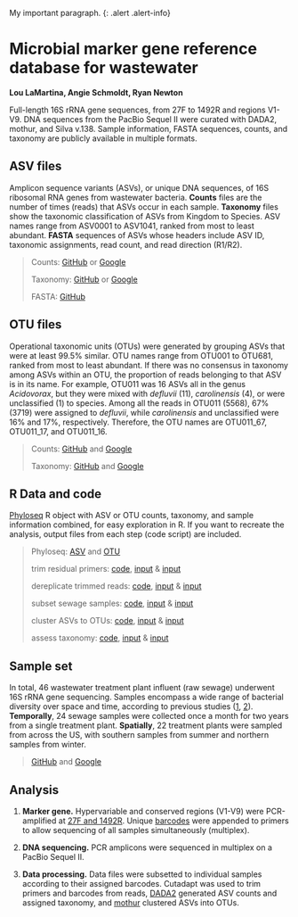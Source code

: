 My important paragraph.
{: .alert .alert-info}
</div>

# Microbial marker gene reference database for wastewater

<b>Lou LaMartina, Angie Schmoldt, Ryan Newton</b>

Full-length 16S rRNA gene sequences, from 27F to 1492R and regions V1-V9. DNA sequences from the PacBio Sequel II were curated with DADA2, mothur, and Silva v.138. Sample information, FASTA sequences, counts, and taxonomy are publicly available in multiple formats.

## ASV files

Amplicon sequence variants (ASVs), or unique DNA sequences, of 16S ribosomal RNA genes from wastewater bacteria. <b>Counts</b> files are the number of times (reads) that ASVs occur in each sample. <b>Taxonomy</b> files show the taxonomic classification of ASVs from Kingdom to Species. ASV names range from ASV0001 to ASV1041, ranked from most to least abundant. <b>FASTA</b> sequences of ASVs whose headers include ASV ID, taxonomic assignments, read count, and read direction (R1/R2). 


> Counts: [GitHub](https://raw.githubusercontent.com/loulanomics/Full16S_sewageDatabase/main/Files/Wastewater_full16S_ASV_counts.csv)
> or [Google](https://docs.google.com/spreadsheets/d/e/2PACX-1vTyp4rmGshqL2rbSOrIGSX4R5yc4fFnRKWniIyQEWR2ctvAH1GGQBieDC2Q0eNRC71Iuhe4xqzEyudV/pubhtml)
> 
> Taxonomy: [GitHub](https://raw.githubusercontent.com/loulanomics/Full16S_sewageDatabase/main/Files/Wastewater_full16S_ASV_taxonomy.csv) or [Google](https://docs.google.com/spreadsheets/d/e/2PACX-1vQswVBHTgnHT4TuAjXktpaToTw4nwj0AeAcoXvOwPjjtrav-YhjhmTi_TI9tjosEQqYrsJcPXqjB9QW/pubhtml)
> 
> FASTA: [GitHub](https://github.com/loulanomics/Full16S_sewageDatabase/raw/main/Files/Full16S_sewageDatabase_ASV.fasta.gz)


## OTU files

Operational taxonomic units (OTUs) were generated by grouping ASVs that were at least 99.5% similar. OTU names range from OTU001 to OTU681, ranked from most to least abundant. If there was no consensus in taxonomy among ASVs within an OTU, the proportion of reads belonging to that ASV is in its name. For example, OTU011 was 16 ASVs all in the genus <i>Acidovorax</i>, but they were mixed with <i>defluvii</i> (11), <i>carolinensis</i> (4), or were unclassified (1) to species. Among all the reads in OTU011 (5568), 67% (3719) were assigned to <i>defluvii</i>, while <i>carolinensis</i> and unclassified were 16% and 17%, respectively. Therefore, the OTU names are OTU011_67, OTU011_17, and OTU011_16.

> Counts: [GitHub](https://raw.githubusercontent.com/loulanomics/Full16S_sewageDatabase/main/Files/Wastewater_full16S_OTU_counts.csv)
> and [Google](https://docs.google.com/spreadsheets/d/e/2PACX-1vS9mQT7KdVK1w0AmtZjgIwjfIkQPC74ESsye7QUznNiGS2aGDgNnleKgw7BT8_mFacP4sc-TgYkmELB/pubhtml)
> 
> Taxonomy: [GitHub](https://raw.githubusercontent.com/loulanomics/Full16S_sewageDatabase/main/Files/Wastewater_full16S_OTU_taxonomy.csv) and [Google](https://docs.google.com/spreadsheets/d/e/2PACX-1vSqziz00qo4pZRUTKs9p0XC6j-vV8j2ctQt50WuFDrI2tfnNYQHfP3XYUbwF9nj5swNdYDQs45bJbYb/pubhtml)


## R Data and code

[Phyloseq](https://joey711.github.io/phyloseq/) R object with ASV or OTU counts, taxonomy, and sample information combined, for easy exploration in R. If you want to recreate the analysis, output files from each step (code script) are included.

> Phyloseq: [ASV](https://github.com/loulanomics/Full16S_sewageDatabase/raw/main/RData/Wastewater_full16S_ASV_phyloseq.RData) and [OTU](https://github.com/loulanomics/Full16S_sewageDatabase/raw/main/RData/Wastewater_full16S_OTU_phyloseq.RData)
> 
> trim residual primers: 
> [code](https://github.com/loulanomics/Full16S_sewageDatabase/blob/main/Code/01_full16S_removePrimers.R), 
> [input](https://raw.githubusercontent.com/loulanomics/Full16S_sewageDatabase/main/RData/Full16S_assignTaxonomy_addSpecies.txt) & 
> [input](https://raw.githubusercontent.com/loulanomics/Full16S_sewageDatabase/main/RData/Full16S_dada2_sequencetable.txt)
> 
> dereplicate trimmed reads: 
> [code](https://github.com/loulanomics/Full16S_sewageDatabase/blob/main/Code/02_full16S_derepSeqs.R), 
> [input](https://raw.githubusercontent.com/loulanomics/Full16S_sewageDatabase/main/RData/01_counts.csv) &
> [input](https://raw.githubusercontent.com/loulanomics/Full16S_sewageDatabase/main/RData/01_taxa.csv)
> 
> subset sewage samples:
> [code](https://github.com/loulanomics/Full16S_sewageDatabase/blob/main/Code/03_full16S_subSewage.R), 
> [input](https://raw.githubusercontent.com/loulanomics/Full16S_sewageDatabase/main/RData/02_counts.csv) &
> [input](https://raw.githubusercontent.com/loulanomics/Full16S_sewageDatabase/main/RData/02_taxa.csv)
> 
> cluster ASVs to OTUs:
> [code](https://github.com/loulanomics/Full16S_sewageDatabase/blob/main/Code/04_full16S_clusterASV.R), 
> [input](https://raw.githubusercontent.com/loulanomics/Full16S_sewageDatabase/main/RData/03_counts.csv) &
> [input](https://raw.githubusercontent.com/loulanomics/Full16S_sewageDatabase/main/RData/03_taxa.csv)
> 
> assess taxonomy:
> [code](https://github.com/loulanomics/Full16S_sewageDatabase/blob/main/Code/05_full16S_taxAssess.R), 
> [input](https://raw.githubusercontent.com/loulanomics/Full16S_sewageDatabase/main/RData/04_counts.csv) &
> [input](https://raw.githubusercontent.com/loulanomics/Full16S_sewageDatabase/main/RData/04_taxa.csv)
> 

## Sample set

In total, 46 wastewater treatment plant influent (raw sewage) underwent 16S rRNA gene sequencing. Samples encompass a wide range of bacterial diversity over space and time, according to previous studies ([1](https://microbiomejournal.biomedcentral.com/articles/10.1186/s40168-021-01038-5), [2](https://microbiomejournal.biomedcentral.com/articles/10.1186/s40168-021-01038-5)). <b>Temporally</b>, 24 sewage samples were collected once a month for two years from a single treatment plant. <b>Spatially</b>, 22 treatment plants were sampled from across the US, with southern samples from summer and northern samples from winter.

> [GitHub](https://github.com/loulanomics/Full16S_sewageDatabase/blob/main/Files/Wastewater_full16S_sample_metadata.csv) and [Google](https://docs.google.com/spreadsheets/d/e/2PACX-1vQ1Tv35bihJrfe7DFr_385SqhoLBcokX3LrqCIgKJL26hxhFv1cYT9dhH-pXuO8w9ugc9ve5k2eyPB0/pubhtml)

## Analysis

1. <b>Marker gene.</b>  Hypervariable and conserved regions (V1-V9) were PCR-amplified at [27F and 1492R](https://academic.oup.com/nar/article/47/18/e103/5527971). Unique [barcodes](https://github.com/PacificBiosciences/Bioinformatics-Training/blob/master/barcoding/pacbio_384_barcodes.fasta) were appended to primers to allow  sequencing of all samples simultaneously (multiplex).

2. <b>DNA sequencing.</b>  PCR amplicons were sequenced in multiplex on a PacBio Sequel II.

3. <b>Data processing.</b>  Data files were subsetted to individual samples according to their assigned barcodes. Cutadapt was used to trim primers and barcodes from reads, [DADA2](https://benjjneb.github.io/dada2/tutorial.html) generated ASV counts and assigned taxonomy, and [mothur](https://mothur.org/wiki/cluster/) clustered ASVs into OTUs.

